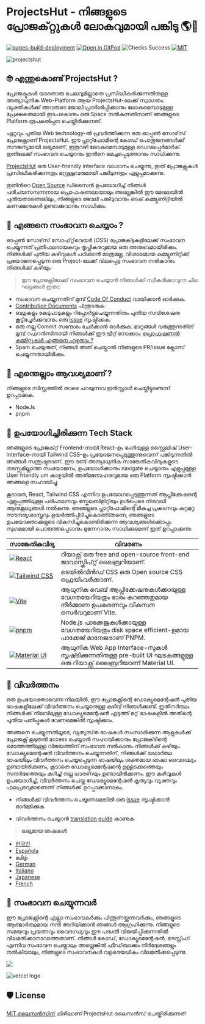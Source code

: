 # **ProjectsHut - നിങ്ങളുടെ പ്രോജക്‌റ്റുകൾ ലോകവുമായി പങ്കിടു 🌎🌈**

[![pages-build-deployment](https://github.com/priyankarpal/ProjectsHut/actions/workflows/pages/pages-build-deployment/badge.svg?branch=main)](https://github.com/priyankarpal/ProjectsHut/actions/workflows/pages/pages-build-deployment) [![Open in GitPod](https://img.shields.io/badge/Gitpod-Ready--to--Code-blue?logo=gitpod)](https://gitpod.io/#https://github.com/priyankarpal/ProjectsHut) ![Checks Success](https://badgen.net/github/checks/node-formidable/node-formidable) [![MIT](https://badgen.net/badge/license/MIT/blue)](https://github.com/priyankarpal/ProjectsHut/blob/main/LICENSE)

![projectshut](https://user-images.githubusercontent.com/88102392/235369195-189ad8cd-31df-4099-8b99-3efac3056651.png)

## 🤓 എന്തുകൊണ്ട് ProjectsHut ?

പ്രോജക്ടുകൾ യാതൊരു ചെലവുമില്ലാതെ പ്രസിദ്ധീകരിക്കുന്നതിനുള്ള അത്യാധുനിക Web-Platform ആയ  ProjectsHut-ലേക്ക് സ്വാഗതം. വ്യക്തികൾക്ക് അവരുടെ ജോലി പ്രദർശിപ്പിക്കാനും ലോകമെമ്പാടുമുള്ള പ്രേക്ഷകരുമായി ഇടപഴകാനും ഒരു Space നൽകുന്നതിനാണ് ഞങ്ങളുടെ Platform രൂപകൽപ്പന ചെയ്തിരിക്കുന്നത്.

ഏറ്റവും പുതിയ Web technology-ൽ  പ്രവർത്തിക്കുന്ന ഒരു ഓപ്പൺ സോഴ്‌സ് പ്രോജക്റ്റാണ് ProjectsHut. ഈ പ്ലാറ്റ്‌ഫോമിന്റെ കോഡ് പൊതുജനങ്ങൾക്ക് സൗജന്യമായി ലഭ്യമാണ്, ഇതുവഴി ലോകമെമ്പാടുമുള്ള ഡെവലപ്പർമാർക് ഇതിലേക്ക് സംഭാവന ചെയ്യാനും ഇതിനേ മെച്ചപ്പെടുത്താനും സാധിക്കുന്നു.

[ProjectsHut](https://projectshut.vercel.app) ഒരു User-friendly interface വാഗ്ദാനം ചെയ്യുന്നു, ഇത് പ്രോജക്റ്റുകൾ പ്രസിദ്ധീകരിക്കുന്നതും മറ്റുള്ളവരുമായി പങ്കിടുന്നതും എളുപ്പമാക്കുന്നു.

ഇതിൻറെ [Open Source](https://opensource.guide) ഡിസൈൻ ഉപയോഗിച്ച് നിങ്ങൾ പരിചയസമ്പന്നനായ പ്രൊഫഷണലായാലും അല്ലെങ്കിൽ ഈ മേഖലയിൽ പുതിയതാണെങ്കിലും, നിങ്ങളുടെ ജോലി പങ്കിടുവാനും ടെക് കമ്മ്യൂണിറ്റിയിൽ കണക്ഷനുകൾ ഉണ്ടാക്കുവാനും സാധിക്കും.

## 🤔 എങ്ങനെ സംഭാവന ചെയ്യാം ?

ഓപ്പൺ സോഴ്‌സ് സോഫ്‌റ്റ്‌വെയർ (OSS) പ്രോജക്‌ടുകളിലേക്ക് സംഭാവന ചെയ്യുന്നത് പ്രതിഫലദായകവും തൃപ്തികരവുമായ ഒരു അനുഭവമായിരിക്കും. നിങ്ങൾക്ക് പുതിയ കഴിവുകൾ പഠിക്കാൻ മാത്രമല്ല, വിശാലമായ കമ്മ്യൂണിറ്റിക്ക് പ്രയോജനപ്പെടുന്ന ഒരു Project-ലേക്ക് വിലപ്പെട്ട സംഭാവന നൽകാനും നിങ്ങൾക്ക് കഴിയും

> ഈ പ്രോജക്റ്റിലേക്ക് സംഭാവന ചെയ്യാൻ നിങ്ങൾക്ക് സ്വീകരിക്കാവുന്ന ചില ഘട്ടങ്ങൾ ഇതാ:

- സംഭാവന ചെയ്യുന്നതിന് മുമ്പ് [Code Of Conduct](https://github.com/priyankarpal/ProjectsHut/blob/main/CODE_OF_CONDUCT.md) വായിക്കാൻ ഓർക്കുക. 
- [Contribution Documents](/contributing.md) പിന്തുടരുക
- ബഗുകളും കേടുപാടുകളും റിപ്പോർട്ടുചെയ്യുന്നതിനും പുതിയ സവിശേഷത കൂട്ടിച്ചേർക്കുവാനും ഒരു [issue](https://github.com/priyankarpal/ProjectsHut/issues/new/choose) സൃഷ്ടിക്കുക. 
- ഒരു നല്ല Commit സന്ദേശം ചേർക്കാൻ ഓർക്കുക. മാറ്റങ്ങൾ വരുത്തുന്നതിന് മുമ്പ് റഫറൻസിനായി നിങ്ങൾക്ക് ഈ ട്വീറ്റ് നോക്കാം: [പ്രൊഫഷണൽ കമ്മിറ്റുകൾ എങ്ങനെ എഴുതാം ?](https://twitter.com/Priyankarpal/status/1638403157863673859)
- Spam ചെയ്യരുത്, നിങ്ങൾ അത് ചെയ്താൽ നിങ്ങളുടെ PR/issue ക്ലോസ് ചെയ്യുന്നതായിരിക്കും.

## 🤏 എന്തെല്ലാം ആവശ്യമാണ് ?

നിങ്ങളുടെ സിസ്റ്റത്തിൽ താഴെ പറയുന്നവ  ഇൻസ്റ്റാൾ ചെയ്തിട്ടുണ്ടെന്ന് ഉറപ്പാക്കുക.
- NodeJs
- pnpm

## 🧰 ഉപയോഗിച്ചിരിക്കുന്ന Tech Stack

ഞങ്ങളുടെ പ്രോജക്‌റ്റ് Frontend-നായി React-ഉം ഭംഗിയുള്ള സ്റ്റൈലിഷ് User-Interface-നായി Tailwind CSS-ഉം പ്രയോജനപ്പെടുത്തുന്നുവെന്ന് പങ്കിടുന്നതിൽ ഞങ്ങൾ സന്തുഷ്ടരാണ്. ഈ രണ്ട് അത്യാധുനിക സാങ്കേതികവിദ്യകളുടെ തടസ്സമില്ലാത്ത സംയോജനം, ഉപയോഗിക്കാനും navigate ചെയ്യാനും എളുപ്പമുള്ള User friendly um കാഴ്ചയിൽ അതിമനോഹരവുമായ ഒരു Platform സൃഷ്ടിക്കാൻ ഞങ്ങളെ സഹായിച്ചു.

കൂടാതെ, React, Tailwind CSS എന്നിവ ഉപയോഗപ്പെടുത്തുന്നത് ആപ്ലിക്കേഷന്റെ എളുപ്പത്തിലുള്ള പരിപാലനവും സ്കേലബിളിറ്റിയും ഉൾപ്പെടെ നിരവധി ആനുകൂല്യങ്ങൾ നൽകുന്നു. ഞങ്ങളുടെ പ്ലാറ്റ്‌ഫോമിന്റെ മികച്ച പ്രകടനവും കുറ്റമറ്റ സൗന്ദര്യശാസ്ത്രവും ഉയർത്തിപ്പിടിച്ചുകൊണ്ട്തന്നെ, ഞങ്ങളുടെ ഉപയോക്താക്കളുടെ വികസിച്ചുകൊണ്ടിരിക്കുന്ന ആവശ്യങ്ങൾക്കൊപ്പം സുഗമമായി പൊരുത്തപ്പെടാനും മുന്നേറാനും സാധിക്കുമെന്ന് ഇത് ഉറപ്പാക്കുന്നു.

| സാങ്കേതികവിദ്യ                                                                                                                                           | വിവരണം                                                                                         |
| ---------------------------------------------------------------------------------------------------------------------------------------------------- | --------------------------------------------------------------------------------------------------- |
| [![React](https://img.shields.io/badge/-React-blue?style=flat-square&logo=react&logoColor=white)](https://reactjs.org/)                              | റിയാക്റ്റ് ഒരു free and open-source front-end ജാവാസ്ക്രിപ്റ്റ് ലൈബ്രറിയാണ്.                                       |
| [![Tailwind CSS](https://img.shields.io/badge/-Tailwind%20CSS-38B2AC?style=flat-square&logo=tailwind-css&logoColor=white)](https://tailwindcss.com/) | ടെയിൽ‌വിൻഡ് CSS ഒരു Open source CSS ഫ്രെയിംവർക്കാണ്.                                                       |
| [![Vite](https://img.shields.io/static/v1?style=for-the-badge&message=Vite&color=646CFF&logo=Vite&logoColor=FFFFFF&label=)](https://vitejs.dev/)     | ആധുനിക വെബ് ആപ്ലിക്കേഷനുകൾക്കായുള്ള വേഗതയേറിയതും ഭാരം കുറഞ്ഞതുമായ നിർമ്മാണ ഉപകരണവും വികസന സെർവറുമാണ് Vite.       |
| [![pnpm](https://img.shields.io/static/v1?style=for-the-badge&message=pnpm&color=222222&logo=pnpm&logoColor=F69220&label=)](https://pnpm.io/)        | Node.js പാക്കേജുകൾക്കായുള്ള വേഗതയേറിയതും disk space efficient-ഉമായ പാക്കേജ് മാനേജരാണ് PNPM.                       |
| [![Material UI](https://img.shields.io/badge/-Material_UI-0081CB?logo=Material-UI&logoColor=white&style=for-the-badge)](https://mui.com/)            | ആധുനിക Web App Interface-സുകൾ  സൃഷ്‌ടിക്കുന്നതിനുള്ള pre-built UI ഘടകങ്ങളുള്ള ഒരു റിയാക്റ്റ് ലൈബ്രറിയാണ് Material UI.|

## 📙 വിവർത്തനം

ഒരു ഉപയോക്താവെന്ന നിലയിൽ, ഈ പ്രോജക്റ്റിന്റെ ഡോക്യുമെന്റേഷൻ പുതിയ ഭാഷകളിലേക്ക് വിവർത്തനം ചെയ്യാനുള്ള കഴിവ് നിങ്ങൾക്കുണ്ട്. ഇതിനർത്ഥം നിങ്ങൾക്ക് നിലവിലുള്ള ഡോക്യുമെന്റേഷൻ എടുത്ത് മറ്റ് ഭാഷകളിൽ അതിന്റെ പുതിയ പതിപ്പുകൾ വേണമെങ്കിൽ സൃഷ്ടിക്കാം.

അങ്ങനെ ചെയ്യുന്നതിലൂടെ, വ്യത്യസ്‌ത ഭാഷകൾ സംസാരിക്കുന്ന ആളുകൾക്ക് പ്രോജക്റ്റ് കൂടുതൽ access ചെയ്യാൻ സഹായിക്കാനും പ്രോജക്‌ടിന്റെ മൊത്തത്തിലുള്ള വിജയത്തിന് സംഭാവന നൽകാനും നിങ്ങൾക്ക് കഴിയും. ഡോക്യുമെന്റേഷൻ വിവർത്തനം ചെയ്യുന്നതിന്, നിങ്ങൾക്ക് യഥാർത്ഥ ഭാഷയിലും വിവർത്തനം ചെയ്യപ്പെടുന്ന ഭാഷയിലും ശക്തമായ ഭാഷാ വൈദഗ്ദ്ധ്യം ഉണ്ടായിരിക്കണം, കൂടാതെ ഡോക്യുമെന്റേഷന്റെ ഉള്ളടക്കത്തെയും സന്ദർഭത്തെയും കുറിച്ച് നല്ല ധാരണയും ഉണ്ടായിരിക്കണം. ഈ കഴിവുകൾ ഉപയോഗിച്ച്, വിവർത്തനം ചെയ്ത ഡോക്യുമെന്റേഷൻ കൃത്യവും വ്യക്തവും ഫലപ്രദവുമാണെന്ന് നിങ്ങൾക്ക് ഉറപ്പാക്കാനാകും.

- നിങ്ങൾക്ക് വിവർത്തനം ചെയ്യണമെങ്കിൽ ഒരു [issue](https://github.com/priyankarpal/ProjectsHut/issues/new?assignees=&labels=Translate&template=translation-.md&title=+Translate) സൃഷ്ടിക്കാൻ ഓർമ്മിക്കുക 

- വിവർത്തനം ചെയ്യാൻ [translation guide](https://github.com/priyankarpal/ProjectsHut/blob/main/translations/translation_guide.md) കാണുക 

> **ലഭ്യമായ ഭാഷകൾ**

- [한국인](https://github.com/priyankarpal/ProjectsHut/tree/main/translations/Korean)
- [Española](https://github.com/priyankarpal/ProjectsHut/tree/main/translations/Spanish)
- [தமிழ்](https://github.com/priyankarpal/ProjectsHut/tree/main/translations/Tamil)
- [German](https://github.com/priyankarpal/ProjectsHut/tree/main/translations/German)
- [Italiano](https://github.com/priyankarpal/ProjectsHut/tree/main/translations/Italian)
- [Japanese](https://github.com/priyankarpal/ProjectsHut/tree/main/translations/Japanese)
- [French](https://github.com/priyankarpal/ProjectsHut/tree/main/translations/French)

## 🤝 സംഭാവന ചെയ്യുന്നവർ

ഈ പ്രോജക്റ്റിന്റെ എല്ലാ സംഭാവകർക്കും പിന്തുണയ്ക്കുന്നവർക്കും, ഞങ്ങളുടെ ആത്മാർത്ഥമായ നന്ദി അറിയിക്കാൻ ഞങ്ങൾ ആഗ്രഹിക്കുന്നു. നിങ്ങളുടെ സമയവും പ്രയത്നവും വൈദഗ്ധ്യവും ഈ പദ്ധതി വിജയിപ്പിക്കുന്നതിൽ വിലമതിക്കാനാവാത്തതാണ്. നിങ്ങൾ കോഡ്, ഡോക്യുമെന്റേഷൻ, ടെസ്റ്റിംഗ് എന്നിവ സംഭാവന ചെയ്താലും അല്ലെങ്കിൽ ഫീഡ്‌ബാക്കും നിർദ്ദേശങ്ങളും നൽകിയാലും, നിങ്ങളുടെ സംഭാവനകൾ വളരെയധികം വിലമതിക്കപ്പെടുന്നു.

<a href="https://github.com/priyankarpal/ProjectsHut/graphs/contributors">
  <img src="https://contrib.rocks/image?repo=priyankarpal/ProjectsHut" />
</a>

![vercel logo](https://camo.githubusercontent.com/37b009b52b3a9af7886f52e75cd76d1b32fef331ab1dc2108089c0ced0b7635f/68747470733a2f2f7777772e6461746f636d732d6173736574732e636f6d2f33313034392f313631383938333239372d706f77657265642d62792d76657263656c2e737667)

## 🛡️ License

[MIT ലൈസൻസിന്](https://github.com/priyankarpal/ProjectsHut/blob/main/LICENSE) കീഴിലാണ് ProjectsHut ലൈസൻസ് ചെയ്തിരിക്കുന്നത്
